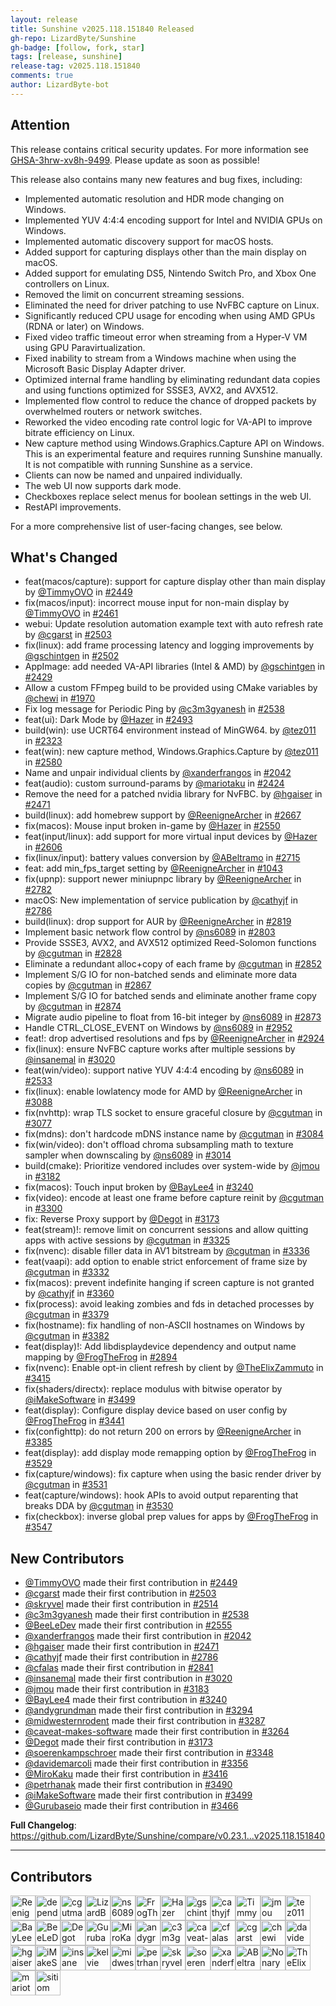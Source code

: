 ```yaml
---
layout: release
title: Sunshine v2025.118.151840 Released
gh-repo: LizardByte/Sunshine
gh-badge: [follow, fork, star]
tags: [release, sunshine]
release-tag: v2025.118.151840
comments: true
author: LizardByte-bot
---
```


## Attention

This release contains critical security updates. For more information see
[GHSA-3hrw-xv8h-9499](https://github.com/LizardByte/Sunshine/security/advisories/GHSA-3hrw-xv8h-9499).
Please update as soon as possible!

This release also contains many new features and bug fixes, including:

- Implemented automatic resolution and HDR mode changing on Windows.
- Implemented YUV 4:4:4 encoding support for Intel and NVIDIA GPUs on Windows.
- Implemented automatic discovery support for macOS hosts.
- Added support for capturing displays other than the main display on macOS.
- Added support for emulating DS5, Nintendo Switch Pro, and Xbox One controllers on Linux.
- Removed the limit on concurrent streaming sessions.
- Eliminated the need for driver patching to use NvFBC capture on Linux.
- Significantly reduced CPU usage for encoding when using AMD GPUs (RDNA or later) on Windows.
- Fixed video traffic timeout error when streaming from a Hyper-V VM using GPU Paravirtualization.
- Fixed inability to stream from a Windows machine when using the Microsoft Basic Display Adapter driver.
- Optimized internal frame handling by eliminating redundant data copies and using functions optimized for SSSE3,
  AVX2, and AVX512.
- Implemented flow control to reduce the chance of dropped packets by overwhelmed routers or network switches.
- Reworked the video encoding rate control logic for VA-API to improve bitrate efficiency on Linux.
- New capture method using Windows.Graphics.Capture API on Windows.
  This is an experimental feature and requires running Sunshine manually.
  It is not compatible with running Sunshine as a service.
- Clients can now be named and unpaired individually.
- The web UI now supports dark mode.
- Checkboxes replace select menus for boolean settings in the web UI.
- RestAPI improvements.

For a more comprehensive list of user-facing changes, see below.

## What's Changed
* feat(macos/capture): support for capture display other than main display by [@TimmyOVO](https://github.com/TimmyOVO) in [#2449](https://github.com/LizardByte/Sunshine/pull/2449)
* fix(macos/input): incorrect mouse input for non-main display by [@TimmyOVO](https://github.com/TimmyOVO) in [#2461](https://github.com/LizardByte/Sunshine/pull/2461)
* webui: Update resolution automation example text with auto refresh rate by [@cgarst](https://github.com/cgarst) in [#2503](https://github.com/LizardByte/Sunshine/pull/2503)
* fix(linux): add frame processing latency and logging improvements by [@gschintgen](https://github.com/gschintgen) in [#2502](https://github.com/LizardByte/Sunshine/pull/2502)
* AppImage: add needed VA-API libraries (Intel & AMD) by [@gschintgen](https://github.com/gschintgen) in [#2429](https://github.com/LizardByte/Sunshine/pull/2429)
* Allow a custom FFmpeg build to be provided using CMake variables by [@chewi](https://github.com/chewi) in [#1970](https://github.com/LizardByte/Sunshine/pull/1970)
* Fix log message for Periodic Ping by [@c3m3gyanesh](https://github.com/c3m3gyanesh) in [#2538](https://github.com/LizardByte/Sunshine/pull/2538)
* feat(ui): Dark Mode by [@Hazer](https://github.com/Hazer) in [#2493](https://github.com/LizardByte/Sunshine/pull/2493)
* build(win): use UCRT64 environment instead of MinGW64. by [@tez011](https://github.com/tez011) in [#2323](https://github.com/LizardByte/Sunshine/pull/2323)
* feat(win): new capture method, Windows.Graphics.Capture  by [@tez011](https://github.com/tez011) in [#2580](https://github.com/LizardByte/Sunshine/pull/2580)
* Name and unpair individual clients by [@xanderfrangos](https://github.com/xanderfrangos) in [#2042](https://github.com/LizardByte/Sunshine/pull/2042)
* feat(audio): custom surround-params by [@mariotaku](https://github.com/mariotaku) in [#2424](https://github.com/LizardByte/Sunshine/pull/2424)
* Remove the need for a patched nvidia library for NvFBC. by [@hgaiser](https://github.com/hgaiser) in [#2471](https://github.com/LizardByte/Sunshine/pull/2471)
* build(linux): add homebrew support by [@ReenigneArcher](https://github.com/ReenigneArcher) in [#2667](https://github.com/LizardByte/Sunshine/pull/2667)
* fix(macos): Mouse input broken in-game by [@Hazer](https://github.com/Hazer) in [#2550](https://github.com/LizardByte/Sunshine/pull/2550)
* feat(input/linux): add support for more virtual input devices by [@Hazer](https://github.com/Hazer) in [#2606](https://github.com/LizardByte/Sunshine/pull/2606)
* fix(linux/input): battery values conversion by [@ABeltramo](https://github.com/ABeltramo) in [#2715](https://github.com/LizardByte/Sunshine/pull/2715)
* feat: add min_fps_target setting by [@ReenigneArcher](https://github.com/ReenigneArcher) in [#1043](https://github.com/LizardByte/Sunshine/pull/1043)
* fix(upnp): support newer miniupnpc library by [@ReenigneArcher](https://github.com/ReenigneArcher) in [#2782](https://github.com/LizardByte/Sunshine/pull/2782)
* macOS: New implementation of service publication by [@cathyjf](https://github.com/cathyjf) in [#2786](https://github.com/LizardByte/Sunshine/pull/2786)
* build(linux): drop support for AUR by [@ReenigneArcher](https://github.com/ReenigneArcher) in [#2819](https://github.com/LizardByte/Sunshine/pull/2819)
* Implement basic network flow control by [@ns6089](https://github.com/ns6089) in [#2803](https://github.com/LizardByte/Sunshine/pull/2803)
* Provide SSSE3, AVX2, and AVX512 optimized Reed-Solomon functions by [@cgutman](https://github.com/cgutman) in [#2828](https://github.com/LizardByte/Sunshine/pull/2828)
* Eliminate a redundant alloc+copy of each frame by [@cgutman](https://github.com/cgutman) in [#2852](https://github.com/LizardByte/Sunshine/pull/2852)
* Implement S/G IO for non-batched sends and eliminate more data copies by [@cgutman](https://github.com/cgutman) in [#2867](https://github.com/LizardByte/Sunshine/pull/2867)
* Implement S/G IO for batched sends and eliminate another frame copy by [@cgutman](https://github.com/cgutman) in [#2874](https://github.com/LizardByte/Sunshine/pull/2874)
* Migrate audio pipeline to float from 16-bit integer by [@ns6089](https://github.com/ns6089) in [#2873](https://github.com/LizardByte/Sunshine/pull/2873)
* Handle CTRL_CLOSE_EVENT on Windows by [@ns6089](https://github.com/ns6089) in [#2952](https://github.com/LizardByte/Sunshine/pull/2952)
* feat!: drop advertised resolutions and fps by [@ReenigneArcher](https://github.com/ReenigneArcher) in [#2924](https://github.com/LizardByte/Sunshine/pull/2924)
* fix(linux): ensure NvFBC capture works after multiple sessions by [@insanemal](https://github.com/insanemal) in [#3020](https://github.com/LizardByte/Sunshine/pull/3020)
* feat(win/video): support native YUV 4:4:4 encoding by [@ns6089](https://github.com/ns6089) in [#2533](https://github.com/LizardByte/Sunshine/pull/2533)
* fix(linux): enable lowlatency mode for AMD by [@ReenigneArcher](https://github.com/ReenigneArcher) in [#3088](https://github.com/LizardByte/Sunshine/pull/3088)
* fix(nvhttp): wrap TLS socket to ensure graceful closure by [@cgutman](https://github.com/cgutman) in [#3077](https://github.com/LizardByte/Sunshine/pull/3077)
* fix(mdns): don't hardcode mDNS instance name by [@cgutman](https://github.com/cgutman) in [#3084](https://github.com/LizardByte/Sunshine/pull/3084)
* fix(win/video): don't offload chroma subsampling math to texture sampler when downscaling by [@ns6089](https://github.com/ns6089) in [#3014](https://github.com/LizardByte/Sunshine/pull/3014)
* build(cmake): Prioritize vendored includes over system-wide by [@jmou](https://github.com/jmou) in [#3182](https://github.com/LizardByte/Sunshine/pull/3182)
* fix(macos): Touch input broken by [@BayLee4](https://github.com/BayLee4) in [#3240](https://github.com/LizardByte/Sunshine/pull/3240)
* fix(video): encode at least one frame before capture reinit by [@cgutman](https://github.com/cgutman) in [#3300](https://github.com/LizardByte/Sunshine/pull/3300)
* fix: Reverse Proxy support by [@Degot](https://github.com/Degot) in [#3173](https://github.com/LizardByte/Sunshine/pull/3173)
* feat(stream)!: remove limit on concurrent sessions and allow quitting apps with active sessions by [@cgutman](https://github.com/cgutman) in [#3325](https://github.com/LizardByte/Sunshine/pull/3325)
* fix(nvenc): disable filler data in AV1 bitstream by [@cgutman](https://github.com/cgutman) in [#3336](https://github.com/LizardByte/Sunshine/pull/3336)
* feat(vaapi): add option to enable strict enforcement of frame size by [@cgutman](https://github.com/cgutman) in [#3332](https://github.com/LizardByte/Sunshine/pull/3332)
* fix(macos): prevent indefinite hanging if screen capture is not granted by [@cathyjf](https://github.com/cathyjf) in [#3360](https://github.com/LizardByte/Sunshine/pull/3360)
* fix(process): avoid leaking zombies and fds in detached processes by [@cgutman](https://github.com/cgutman) in [#3379](https://github.com/LizardByte/Sunshine/pull/3379)
* fix(hostname): fix handling of non-ASCII hostnames on Windows by [@cgutman](https://github.com/cgutman) in [#3382](https://github.com/LizardByte/Sunshine/pull/3382)
* feat(display)!: Add libdisplaydevice dependency and output name mapping by [@FrogTheFrog](https://github.com/FrogTheFrog) in [#2894](https://github.com/LizardByte/Sunshine/pull/2894)
* fix(nvenc): Enable opt-in client refresh by client by [@TheElixZammuto](https://github.com/TheElixZammuto) in [#3415](https://github.com/LizardByte/Sunshine/pull/3415)
* fix(shaders/directx): replace modulus with bitwise operator by [@iMakeSoftware](https://github.com/iMakeSoftware) in [#3499](https://github.com/LizardByte/Sunshine/pull/3499)
* feat(display): Configure display device based on user config by [@FrogTheFrog](https://github.com/FrogTheFrog) in [#3441](https://github.com/LizardByte/Sunshine/pull/3441)
* fix(confighttp): do not return 200 on errors by [@ReenigneArcher](https://github.com/ReenigneArcher) in [#3385](https://github.com/LizardByte/Sunshine/pull/3385)
* feat(display): add display mode remapping option by [@FrogTheFrog](https://github.com/FrogTheFrog) in [#3529](https://github.com/LizardByte/Sunshine/pull/3529)
* fix(capture/windows): fix capture when using the basic render driver by [@cgutman](https://github.com/cgutman) in [#3531](https://github.com/LizardByte/Sunshine/pull/3531)
* feat(capture/windows): hook APIs to avoid output reparenting that breaks DDA by [@cgutman](https://github.com/cgutman) in [#3530](https://github.com/LizardByte/Sunshine/pull/3530)
* fix(checkbox): inverse global prep values for apps by [@FrogTheFrog](https://github.com/FrogTheFrog) in [#3547](https://github.com/LizardByte/Sunshine/pull/3547)

## New Contributors
* [@TimmyOVO](https://github.com/TimmyOVO) made their first contribution in [#2449](https://github.com/LizardByte/Sunshine/pull/2449)
* [@cgarst](https://github.com/cgarst) made their first contribution in [#2503](https://github.com/LizardByte/Sunshine/pull/2503)
* [@skryvel](https://github.com/skryvel) made their first contribution in [#2514](https://github.com/LizardByte/Sunshine/pull/2514)
* [@c3m3gyanesh](https://github.com/c3m3gyanesh) made their first contribution in [#2538](https://github.com/LizardByte/Sunshine/pull/2538)
* [@BeeLeDev](https://github.com/BeeLeDev) made their first contribution in [#2555](https://github.com/LizardByte/Sunshine/pull/2555)
* [@xanderfrangos](https://github.com/xanderfrangos) made their first contribution in [#2042](https://github.com/LizardByte/Sunshine/pull/2042)
* [@hgaiser](https://github.com/hgaiser) made their first contribution in [#2471](https://github.com/LizardByte/Sunshine/pull/2471)
* [@cathyjf](https://github.com/cathyjf) made their first contribution in [#2786](https://github.com/LizardByte/Sunshine/pull/2786)
* [@cfalas](https://github.com/cfalas) made their first contribution in [#2841](https://github.com/LizardByte/Sunshine/pull/2841)
* [@insanemal](https://github.com/insanemal) made their first contribution in [#3020](https://github.com/LizardByte/Sunshine/pull/3020)
* [@jmou](https://github.com/jmou) made their first contribution in [#3183](https://github.com/LizardByte/Sunshine/pull/3183)
* [@BayLee4](https://github.com/BayLee4) made their first contribution in [#3240](https://github.com/LizardByte/Sunshine/pull/3240)
* [@andygrundman](https://github.com/andygrundman) made their first contribution in [#3294](https://github.com/LizardByte/Sunshine/pull/3294)
* [@midwesternrodent](https://github.com/midwesternrodent) made their first contribution in [#3287](https://github.com/LizardByte/Sunshine/pull/3287)
* [@caveat-makes-software](https://github.com/caveat-makes-software) made their first contribution in [#3264](https://github.com/LizardByte/Sunshine/pull/3264)
* [@Degot](https://github.com/Degot) made their first contribution in [#3173](https://github.com/LizardByte/Sunshine/pull/3173)
* [@soerenkampschroer](https://github.com/soerenkampschroer) made their first contribution in [#3348](https://github.com/LizardByte/Sunshine/pull/3348)
* [@davidemarcoli](https://github.com/davidemarcoli) made their first contribution in [#3356](https://github.com/LizardByte/Sunshine/pull/3356)
* [@MiroKaku](https://github.com/MiroKaku) made their first contribution in [#3416](https://github.com/LizardByte/Sunshine/pull/3416)
* [@petrhanak](https://github.com/petrhanak) made their first contribution in [#3490](https://github.com/LizardByte/Sunshine/pull/3490)
* [@iMakeSoftware](https://github.com/iMakeSoftware) made their first contribution in [#3499](https://github.com/LizardByte/Sunshine/pull/3499)
* [@Gurubaseio](https://github.com/Gurubaseio) made their first contribution in [#3466](https://github.com/LizardByte/Sunshine/pull/3466)

**Full Changelog**: https://github.com/LizardByte/Sunshine/compare/v0.23.1...v2025.118.151840

---
## Contributors
<a href="https://github.com/ReenigneArcher" target="_blank" rel="external noopener noreferrer" aria-label="GitHub profile of contributor, ReenigneArcher" ><img src="https://github.com/ReenigneArcher.png?size=40" width="40" height="40" alt="ReenigneArcher" title="ReenigneArcher: 139 merges" ></a><a href="https://github.com/dependabot" target="_blank" rel="external noopener noreferrer" aria-label="GitHub profile of contributor, dependabot" ><img src="https://github.com/dependabot.png?size=40" width="40" height="40" alt="dependabot" title="dependabot: 98 merges" ></a><a href="https://github.com/cgutman" target="_blank" rel="external noopener noreferrer" aria-label="GitHub profile of contributor, cgutman" ><img src="https://github.com/cgutman.png?size=40" width="40" height="40" alt="cgutman" title="cgutman: 27 merges" ></a><a href="https://github.com/LizardByte-bot" target="_blank" rel="external noopener noreferrer" aria-label="GitHub profile of contributor, LizardByte-bot" ><img src="https://github.com/LizardByte-bot.png?size=40" width="40" height="40" alt="LizardByte-bot" title="LizardByte-bot: 21 merges" ></a><a href="https://github.com/ns6089" target="_blank" rel="external noopener noreferrer" aria-label="GitHub profile of contributor, ns6089" ><img src="https://github.com/ns6089.png?size=40" width="40" height="40" alt="ns6089" title="ns6089: 17 merges" ></a><a href="https://github.com/FrogTheFrog" target="_blank" rel="external noopener noreferrer" aria-label="GitHub profile of contributor, FrogTheFrog" ><img src="https://github.com/FrogTheFrog.png?size=40" width="40" height="40" alt="FrogTheFrog" title="FrogTheFrog: 14 merges" ></a><a href="https://github.com/Hazer" target="_blank" rel="external noopener noreferrer" aria-label="GitHub profile of contributor, Hazer" ><img src="https://github.com/Hazer.png?size=40" width="40" height="40" alt="Hazer" title="Hazer: 8 merges" ></a><a href="https://github.com/gschintgen" target="_blank" rel="external noopener noreferrer" aria-label="GitHub profile of contributor, gschintgen" ><img src="https://github.com/gschintgen.png?size=40" width="40" height="40" alt="gschintgen" title="gschintgen: 7 merges" ></a><a href="https://github.com/cathyjf" target="_blank" rel="external noopener noreferrer" aria-label="GitHub profile of contributor, cathyjf" ><img src="https://github.com/cathyjf.png?size=40" width="40" height="40" alt="cathyjf" title="cathyjf: 5 merges" ></a><a href="https://github.com/TimmyOVO" target="_blank" rel="external noopener noreferrer" aria-label="GitHub profile of contributor, TimmyOVO" ><img src="https://github.com/TimmyOVO.png?size=40" width="40" height="40" alt="TimmyOVO" title="TimmyOVO: 3 merges" ></a><a href="https://github.com/jmou" target="_blank" rel="external noopener noreferrer" aria-label="GitHub profile of contributor, jmou" ><img src="https://github.com/jmou.png?size=40" width="40" height="40" alt="jmou" title="jmou: 3 merges" ></a><a href="https://github.com/tez011" target="_blank" rel="external noopener noreferrer" aria-label="GitHub profile of contributor, tez011" ><img src="https://github.com/tez011.png?size=40" width="40" height="40" alt="tez011" title="tez011: 3 merges" ></a><a href="https://github.com/BayLee4" target="_blank" rel="external noopener noreferrer" aria-label="GitHub profile of contributor, BayLee4" ><img src="https://github.com/BayLee4.png?size=40" width="40" height="40" alt="BayLee4" title="BayLee4: 2 merges" ></a><a href="https://github.com/BeeLeDev" target="_blank" rel="external noopener noreferrer" aria-label="GitHub profile of contributor, BeeLeDev" ><img src="https://github.com/BeeLeDev.png?size=40" width="40" height="40" alt="BeeLeDev" title="BeeLeDev: 2 merges" ></a><a href="https://github.com/Degot" target="_blank" rel="external noopener noreferrer" aria-label="GitHub profile of contributor, Degot" ><img src="https://github.com/Degot.png?size=40" width="40" height="40" alt="Degot" title="Degot: 2 merges" ></a><a href="https://github.com/Gurubaseio" target="_blank" rel="external noopener noreferrer" aria-label="GitHub profile of contributor, Gurubaseio" ><img src="https://github.com/Gurubaseio.png?size=40" width="40" height="40" alt="Gurubaseio" title="Gurubaseio: 2 merges" ></a><a href="https://github.com/MiroKaku" target="_blank" rel="external noopener noreferrer" aria-label="GitHub profile of contributor, MiroKaku" ><img src="https://github.com/MiroKaku.png?size=40" width="40" height="40" alt="MiroKaku" title="MiroKaku: 2 merges" ></a><a href="https://github.com/andygrundman" target="_blank" rel="external noopener noreferrer" aria-label="GitHub profile of contributor, andygrundman" ><img src="https://github.com/andygrundman.png?size=40" width="40" height="40" alt="andygrundman" title="andygrundman: 2 merges" ></a><a href="https://github.com/c3m3gyanesh" target="_blank" rel="external noopener noreferrer" aria-label="GitHub profile of contributor, c3m3gyanesh" ><img src="https://github.com/c3m3gyanesh.png?size=40" width="40" height="40" alt="c3m3gyanesh" title="c3m3gyanesh: 2 merges" ></a><a href="https://github.com/caveat-makes-software" target="_blank" rel="external noopener noreferrer" aria-label="GitHub profile of contributor, caveat-makes-software" ><img src="https://github.com/caveat-makes-software.png?size=40" width="40" height="40" alt="caveat-makes-software" title="caveat-makes-software: 2 merges" ></a><a href="https://github.com/cfalas" target="_blank" rel="external noopener noreferrer" aria-label="GitHub profile of contributor, cfalas" ><img src="https://github.com/cfalas.png?size=40" width="40" height="40" alt="cfalas" title="cfalas: 2 merges" ></a><a href="https://github.com/cgarst" target="_blank" rel="external noopener noreferrer" aria-label="GitHub profile of contributor, cgarst" ><img src="https://github.com/cgarst.png?size=40" width="40" height="40" alt="cgarst" title="cgarst: 2 merges" ></a><a href="https://github.com/chewi" target="_blank" rel="external noopener noreferrer" aria-label="GitHub profile of contributor, chewi" ><img src="https://github.com/chewi.png?size=40" width="40" height="40" alt="chewi" title="chewi: 2 merges" ></a><a href="https://github.com/davidemarcoli" target="_blank" rel="external noopener noreferrer" aria-label="GitHub profile of contributor, davidemarcoli" ><img src="https://github.com/davidemarcoli.png?size=40" width="40" height="40" alt="davidemarcoli" title="davidemarcoli: 2 merges" ></a><a href="https://github.com/hgaiser" target="_blank" rel="external noopener noreferrer" aria-label="GitHub profile of contributor, hgaiser" ><img src="https://github.com/hgaiser.png?size=40" width="40" height="40" alt="hgaiser" title="hgaiser: 2 merges" ></a><a href="https://github.com/iMakeSoftware" target="_blank" rel="external noopener noreferrer" aria-label="GitHub profile of contributor, iMakeSoftware" ><img src="https://github.com/iMakeSoftware.png?size=40" width="40" height="40" alt="iMakeSoftware" title="iMakeSoftware: 2 merges" ></a><a href="https://github.com/insanemal" target="_blank" rel="external noopener noreferrer" aria-label="GitHub profile of contributor, insanemal" ><img src="https://github.com/insanemal.png?size=40" width="40" height="40" alt="insanemal" title="insanemal: 2 merges" ></a><a href="https://github.com/kelvie" target="_blank" rel="external noopener noreferrer" aria-label="GitHub profile of contributor, kelvie" ><img src="https://github.com/kelvie.png?size=40" width="40" height="40" alt="kelvie" title="kelvie: 2 merges" ></a><a href="https://github.com/midwesternrodent" target="_blank" rel="external noopener noreferrer" aria-label="GitHub profile of contributor, midwesternrodent" ><img src="https://github.com/midwesternrodent.png?size=40" width="40" height="40" alt="midwesternrodent" title="midwesternrodent: 2 merges" ></a><a href="https://github.com/petrhanak" target="_blank" rel="external noopener noreferrer" aria-label="GitHub profile of contributor, petrhanak" ><img src="https://github.com/petrhanak.png?size=40" width="40" height="40" alt="petrhanak" title="petrhanak: 2 merges" ></a><a href="https://github.com/skryvel" target="_blank" rel="external noopener noreferrer" aria-label="GitHub profile of contributor, skryvel" ><img src="https://github.com/skryvel.png?size=40" width="40" height="40" alt="skryvel" title="skryvel: 2 merges" ></a><a href="https://github.com/soerenkampschroer" target="_blank" rel="external noopener noreferrer" aria-label="GitHub profile of contributor, soerenkampschroer" ><img src="https://github.com/soerenkampschroer.png?size=40" width="40" height="40" alt="soerenkampschroer" title="soerenkampschroer: 2 merges" ></a><a href="https://github.com/xanderfrangos" target="_blank" rel="external noopener noreferrer" aria-label="GitHub profile of contributor, xanderfrangos" ><img src="https://github.com/xanderfrangos.png?size=40" width="40" height="40" alt="xanderfrangos" title="xanderfrangos: 2 merges" ></a><a href="https://github.com/ABeltramo" target="_blank" rel="external noopener noreferrer" aria-label="GitHub profile of contributor, ABeltramo" ><img src="https://github.com/ABeltramo.png?size=40" width="40" height="40" alt="ABeltramo" title="ABeltramo: 1 merge" ></a><a href="https://github.com/Nonary" target="_blank" rel="external noopener noreferrer" aria-label="GitHub profile of contributor, Nonary" ><img src="https://github.com/Nonary.png?size=40" width="40" height="40" alt="Nonary" title="Nonary: 1 merge" ></a><a href="https://github.com/TheElixZammuto" target="_blank" rel="external noopener noreferrer" aria-label="GitHub profile of contributor, TheElixZammuto" ><img src="https://github.com/TheElixZammuto.png?size=40" width="40" height="40" alt="TheElixZammuto" title="TheElixZammuto: 1 merge" ></a><a href="https://github.com/mariotaku" target="_blank" rel="external noopener noreferrer" aria-label="GitHub profile of contributor, mariotaku" ><img src="https://github.com/mariotaku.png?size=40" width="40" height="40" alt="mariotaku" title="mariotaku: 1 merge" ></a><a href="https://github.com/sitiom" target="_blank" rel="external noopener noreferrer" aria-label="GitHub profile of contributor, sitiom" ><img src="https://github.com/sitiom.png?size=40" width="40" height="40" alt="sitiom" title="sitiom: 1 merge" ></a>
